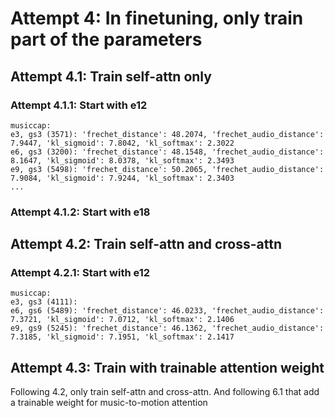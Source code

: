
# Attempt 4: In finetuning, only train part of the parameters

## Attempt 4.1: Train self-attn only

### Attempt 4.1.1: Start with e12

    musiccap:
    e3, gs3 (3571): 'frechet_distance': 48.2074, 'frechet_audio_distance': 7.9447, 'kl_sigmoid': 7.8042, 'kl_softmax': 2.3022
    e6, gs3 (3200): 'frechet_distance': 48.1548, 'frechet_audio_distance': 8.1647, 'kl_sigmoid': 8.0378, 'kl_softmax': 2.3493
    e9, gs3 (5498): 'frechet_distance': 50.2065, 'frechet_audio_distance': 7.9084, 'kl_sigmoid': 7.9244, 'kl_softmax': 2.3403
    ...

### Attempt 4.1.2: Start with e18

## Attempt 4.2: Train self-attn and cross-attn

### Attempt 4.2.1: Start with e12

    musiccap:
    e3, gs3 (4111): 
    e6, gs6 (5489): 'frechet_distance': 46.0233, 'frechet_audio_distance': 7.3721, 'kl_sigmoid': 7.0712, 'kl_softmax': 2.1406
    e9, gs9 (5245): 'frechet_distance': 46.1362, 'frechet_audio_distance': 7.3185, 'kl_sigmoid': 7.1951, 'kl_softmax': 2.1417


## Attempt 4.3: Train with trainable attention weight
Following 4.2, only train self-attn and cross-attn. And following 6.1 that add a trainable weight
for music-to-motion attention
